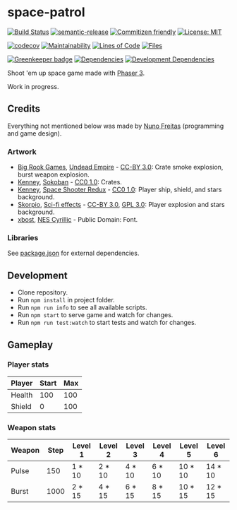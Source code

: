 # space-patrol

[![Build Status](https://travis-ci.org/nunof07/space-patrol.svg?branch=master)](https://travis-ci.org/nunof07/space-patrol)
[![semantic-release](https://img.shields.io/badge/%20%20%F0%9F%93%A6%F0%9F%9A%80-semantic--release-e10079.svg)](https://github.com/semantic-release/semantic-release)
[![Commitizen friendly](https://img.shields.io/badge/commitizen-friendly-brightgreen.svg)](http://commitizen.github.io/cz-cli/)
[![License: MIT](https://img.shields.io/badge/License-MIT-yellow.svg)](https://opensource.org/licenses/MIT)

[![codecov](https://codecov.io/gh/nunof07/space-patrol/branch/master/graph/badge.svg)](https://codecov.io/gh/nunof07/space-patrol)
[![Maintainability](https://api.codeclimate.com/v1/badges/f48d8b82211b0cfa4e90/maintainability)](https://codeclimate.com/github/nunof07/space-patrol/maintainability)
[![Lines of Code](https://tokei.rs/b1/github/nunof07/space-patrol)](https://github.com/Aaronepower/tokei)
[![Files](https://tokei.rs/b1/github/nunof07/space-patrol?category=files)](https://github.com/Aaronepower/tokei)

[![Greenkeeper badge](https://badges.greenkeeper.io/nunof07/space-patrol.svg)](https://greenkeeper.io/)
[![Dependencies](https://david-dm.org/nunof07/space-patrol.svg)](https://david-dm.org/nunof07/space-patrol)
[![Development Dependencies](https://david-dm.org/nunof07/space-patrol/dev-status.svg)](https://david-dm.org/nunof07/space-patrol?type=dev)

Shoot 'em up space game made with [Phaser 3](http://phaser.io/).

Work in progress.

## Credits

Everything not mentioned below was made by [Nuno Freitas](https://github.com/nunof07/) (programming and game design).

### Artwork

-   [Big Rook Games](http://bigrookgames.com/), [Undead Empire](https://opengameart.org/content/undeadempire-tileset-64x64-repack-floor-lava-walls-and-effects) - [CC-BY 3.0](https://creativecommons.org/licenses/by/3.0/): Crate smoke explosion, burst weapon explosion.
-   [Kenney](http://kenney.nl/), [Sokoban](http://kenney.nl/assets/sokoban) - [CC0 1.0](https://creativecommons.org/publicdomain/zero/1.0/): Crates.
-   [Kenney](http://kenney.nl/), [Space Shooter Redux](http://kenney.nl/assets/space-shooter-redux) - [CC0 1.0](https://creativecommons.org/publicdomain/zero/1.0/): Player ship, shield, and stars background.
-   [Skorpio](https://opengameart.org/users/skorpio), [Sci-fi effects](https://opengameart.org/content/sci-fi-effects) - [CC-BY 3.0](https://creativecommons.org/licenses/by/3.0/), [GPL 3.0](http://www.gnu.org/licenses/gpl-3.0.html): Player explosion and stars background.
-   [xbost](https://twitter.com/xbost), [NES Cyrillic](http://www.pentacom.jp/pentacom/bitfontmaker2/gallery/?id=234) - Public Domain: Font.

### Libraries

See [package.json](https://github.com/nunof07/space-patrol/blob/master/package.json) for external dependencies.

## Development

-   Clone repository.
-   Run `npm install` in project folder.
-   Run `npm run info` to see all available scripts.
-   Run `npm start` to serve game and watch for changes.
-   Run `npm run test:watch` to start tests and watch for changes.

## Gameplay

### Player stats

| Player | Start | Max |
| ------ | ----- | --- |
| Health | 100   | 100 |
| Shield | 0     | 100 |

### Weapon stats

| Weapon | Step | Level 1 | Level 2 | Level 3 | Level 4 | Level 5  | Level 6  |
| ------ | ---- | ------- | ------- | ------- | ------- | -------- | -------- |
| Pulse  | 150  | 1 \* 10 | 2 \* 10 | 4 \* 10 | 6 \* 10 | 10 \* 10 | 14 \* 10 |
| Burst  | 1000 | 2 \* 15 | 4 \* 15 | 6 \* 15 | 8 \* 15 | 10 \* 15 | 12 \* 15 |
